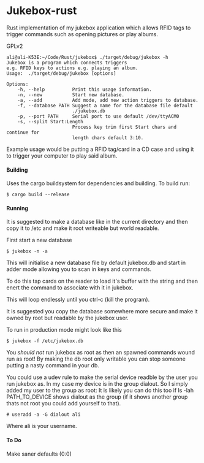 # Jukebox-rust

Rust implementation of my jukebox application which allows RFID tags to trigger commands such as opening pictures or play albums.

GPLv2

```
ali@ali-K53E:~/Code/Rust/jukebox$ ./target/debug/jukebox -h
Jukebox is a program which connects triggers
e.g. RFID keys to actions e.g. playing an album.
Usage:	./target/debug/jukebox [options]

Options:
    -h, --help          Print this usage information.
    -n, --new           Start new database.
    -a, --add           Add mode, add new action triggers to database.
    -f, --database PATH Suggest a name for the database file default
                        ./jukebox.db
    -p, --port PATH     Serial port to use default /dev/ttyACM0
    -s, --split Start:Length
                        Process key trim first Start chars and continue for
                        length chars default 3:10.

```

Example usage would be putting a RFID tag/card in a CD case and using it to trigger your computer to play said album.

#### Building
Uses the cargo buildsystem for dependencies and building.
To build run:

```
$ cargo build --release
```

#### Running
It is suggested to make a database like in the current directory and then copy it to /etc and make it root writeable but world readable.

First start a new database
```
$ jukebox -n -a
```
This will initialise a new database file by default jukebox.db and start in adder mode allowing you to scan in keys and commands.

To do this tap cards on the reader to load it's buffer with the string and then enert the command to associate with it in jukebox.

This will loop endlessly until you ctrl-c (kill the program).

It is suggested you copy the database somewhere more secure and make it owned by root but readable by the jukebox user.

To run in production mode might look like this

```
$ jukebox -f /etc/jukebox.db
```

You *should not* run jukebox as root as then an spawned commands wound run as root! By making the db root only writable you can stop someone putting a nasty command in your db.

You could use a udev rule to make the serial device readble by the user you run jukebox as. In my case my device is in the group dialout. So I simply added my user to the group as root:
It is likely you can do this too if ls -lah PATH_TO_DEVICE shows dialout as the group (if it shows another group thats not root you could add yourself to that).

```
# useradd -a -G dialout ali
```
Where ali is your username.

#### To Do
Make saner defaults (0:0)
